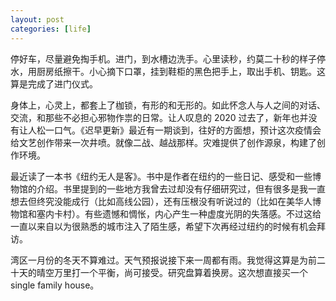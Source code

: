 ```yaml
---
layout: post
categories: [life]
---
```


停好车，尽量避免掏手机。进门，到水槽边洗手。心里读秒，约莫二十秒的样子停水，用厨房纸擦干。小心摘下口罩，挂到鞋柜的黑色把手上，取出手机、钥匙。这算是完成了进门仪式。

身体上，心灵上，都套上了枷锁，有形的和无形的。如此怀念人与人之间的对话、交流，和那些不必担心邪物作祟的日常。让人叹息的 2020 过去了，新年也并没有让人松一口气。《迟早更新》最近有一期谈到，往好的方面想，预计这次疫情会给文艺创作带来一次井喷。就像二战、越战那样。灾难提供了创作源泉，构建了创作环境。

最近读了一本书《纽约无人是客》。书中是作者在纽约的一些日记、感受和一些博物馆的介绍。书里提到的一些地方我曾去过却没有仔细研究过，但有很多是我一直想去但终究没能成行（比如高线公园），还有压根没有听说过的（比如在美华人博物馆和塞内卡村）。有些遗憾和惆怅，内心产生一种虚度光阴的失落感。不过这给一直以来自以为很熟悉的城市注入了陌生感，希望下次再经过纽约的时候有机会拜访。

湾区一月份的冬天不算难过。天气预报说接下来一周都有雨。我觉得这算是为前二十天的晴空万里打一个平衡，尚可接受。研究盘算着换房。这次想直接买一个 single family house。
